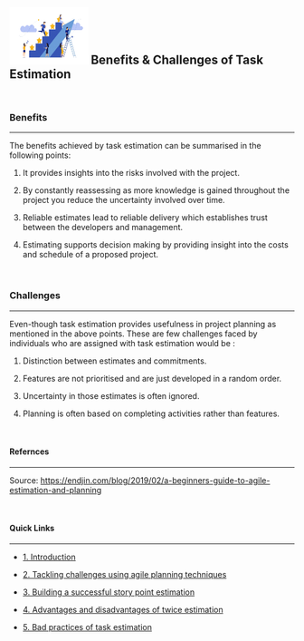 <img src="https://github.com/xtreger/handbook-of-best-practices/blob/task-estimation-in-scrum-jouhara/Task-Estimation/Themes/icons/benefits.png" width="140" height="100"/>
<h2  style="display:inline;"> Benefits & Challenges of Task Estimation
</h2>

&nbsp;

### **Benefits**
---
The benefits achieved by task estimation can be summarised in the following points:

1. It provides insights into the risks involved with the project.

2. By constantly reassessing as more knowledge is gained throughout the project you reduce the uncertainty involved over time.

3. Reliable estimates lead to reliable delivery which establishes trust between the developers and management.

4. Estimating supports decision making by providing insight into the costs and schedule of a proposed project.


&nbsp;

### **Challenges**
---
Even-though task estimation provides usefulness in project planning as mentioned in the above points. These are few challenges faced by individuals who are assigned with task estimation would be :

1. Distinction between estimates and commitments.

2. Features are not prioritised and are just developed in a random order.

3. Uncertainty in those estimates is often ignored.

4. Planning is often based on completing activities rather than features.


&nbsp;

#### **Refernces**
---
Source: https://endjin.com/blog/2019/02/a-beginners-guide-to-agile-estimation-and-planning


&nbsp;

#### **Quick Links**
---
- [1. Introduction](../Introduction.md)

- [2. Tackling challenges using agile planning techniques](Tackling_Challenges.md)

- [3. Building a successful story point estimation](Building_estimation.md)

- [4. Advantages and disadvantages of twice estimation](Advantages_Disadvantages.md)

- [5. Bad practices of task estimation](Bad_practices.md)
